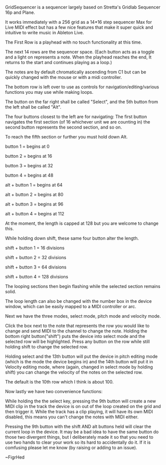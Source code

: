 
GridSequencer is a sequencer largely based on Stretta's Gridlab Sequencer 16p and Plane.

It works immediately with a 256 grid as a 14*16 step sequencer Max for Live MIDI effect but has a few nice features that make it super quick and intuitive to write music in Ableton Live.

The First Row is a playhead with no touch functionality at this time.


The next 14 rows are the sequencer space. 
(Each button acts as a toggle and a light on represents a note. When the playhead reaches the end, It returns to the start and continues playing as a loop.)

The notes are by default chromatically ascending from C1 but can be quickly changed with the mouse or with a midi controller.


The bottom row is left over to use as controls for navigation/editing/various functions you may use while making loops.

The button on the far right shall be called "Select", and the 5th button from the left shall be called "Alt".

The four buttons closest to the left are for navigating:
The first button navigates the first section (of 16 whichever unit we are counting in)
the second button represents the second section, and so on.

To reach the fifth section or further you must hold down Alt.

button 1 = begins at 0

button 2 = begins at 16

button 3 = begins at 32

button 4 = begins at 48

alt + button 1 = begins at 64

alt + button 2 = begins at 80

alt + button 3 = begins at 96

alt + button 4 = begins at 112

At the moment, the length is capped at 128 but you are welcome to change this.



While holding down shift, these same four button alter the length.

shift + button 1 = 16  divisions

shift + button 2 = 32  divisions

shift + button 3 = 64  divisions

shift + button 4 = 128 divisions

The looping sections then begin flashing while the selected section remains solid.

The loop length can also be changed with the number box in the device window, which can be easily mapped to a MIDI controller or arc.


Next we have the three modes, select mode, pitch mode and velocity mode.

Click the box next to the note that represents the row you would like to change and send MIDI to the channel to change the note.
Holding the bottom right button("shift") puts the device into select mode and the selected row will be highlighted. Press any button on the row while still holding shift to change the selected row.


Holding select and the 13th button will put the device in pitch editing mode (which is the mode the device begins in) and the 14th button will put it in Velocity editing mode, where (again, changed in select mode by holding shift) you can change the velocity of the notes on the selected row.


The default is the 10th row which I think is about 100.


Now lastly we have two convenience functions:

While holding the the select key, pressing the 9th button will create a new MIDI clip in the track the device is on out of the loop created on the grid and then trigger it. While the track has a clip playing, it will have its own MIDI disabled, this means you can't change the notes with MIDI either.

Pressing the 9th button with the shift AND alt buttons held will clear the current loop in the device.
It may be a bad idea to have the same button do those two divergent things, but I deliberately made it so that you need to use two hands to clear your work so its hard to accidentally do it.
If it is comfusing please let me know (by raising or adding to an issue).

~FigrHed
